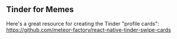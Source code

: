## Tinder for Memes

Here's a great resource for creating the Tinder "profile cards": https://github.com/meteor-factory/react-native-tinder-swipe-cards
